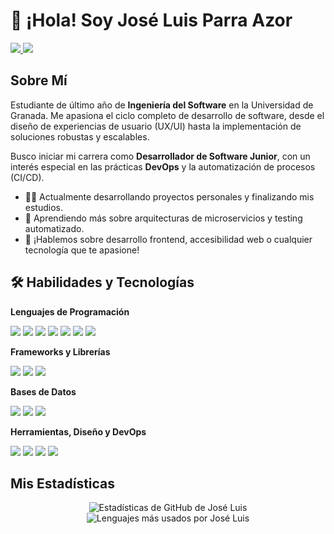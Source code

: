 # 👋 ¡Hola! Soy José Luis Parra Azor

<p align="left">
  <a href="https://www.linkedin.com/in/jose-luis-parra-azor" target="_blank">
    <img src="https://img.shields.io/badge/LinkedIn-0077B5?style=for-the-badge&logo=linkedin&logoColor=white" />
  </a>
  <a href="mailto:jl.parra.azor@gmail.com">
    <img src="https://img.shields.io/badge/Gmail-D14836?style=for-the-badge&logo=gmail&logoColor=white" />
  </a>
</p>

## Sobre Mí
Estudiante de último año de **Ingeniería del Software** en la Universidad de Granada. Me apasiona el ciclo completo de desarrollo de software, desde el diseño de experiencias de usuario (UX/UI) hasta la implementación de soluciones robustas y escalables.

Busco iniciar mi carrera como **Desarrollador de Software Junior**, con un interés especial en las prácticas **DevOps** y la automatización de procesos (CI/CD).

- 👨‍💻 Actualmente desarrollando proyectos personales y finalizando mis estudios.
- 🌱 Aprendiendo más sobre arquitecturas de microservicios y testing automatizado.
- 💬 ¡Hablemos sobre desarrollo frontend, accesibilidad web o cualquier tecnología que te apasione!

## 🛠️ Habilidades y Tecnologías

**Lenguajes de Programación**
<p align="left">
  <img src="https://img.shields.io/badge/JavaScript-F7DF1E?style=for-the-badge&logo=javascript&logoColor=black" />
  <img src="https://img.shields.io/badge/Python-3776AB?style=for-the-badge&logo=python&logoColor=white" />
  <img src="https://img.shields.io/badge/Java-ED8B00?style=for-the-badge&logo=openjdk&logoColor=white" />
  <img src="https://img.shields.io/badge/C%2B%2B-00599C?style=for-the-badge&logo=c%2B%2B&logoColor=white" />
  <img src="https://img.shields.io/badge/HTML5-E34F26?style=for-the-badge&logo=html5&logoColor=white" />
  <img src="https://img.shields.io/badge/CSS3-1572B6?style=for-the-badge&logo=css3&logoColor=white" />
  <img src="https://img.shields.io/badge/SQL-4479A1?style=for-the-badge&logo=postgresql&logoColor=white" />
</p>

**Frameworks y Librerías**
<p align="left">
  <img src="https://img.shields.io/badge/React-61DAFB?style=for-the-badge&logo=react&logoColor=black" />
  <img src="https://img.shields.io/badge/Angular-DD0031?style=for-the-badge&logo=angular&logoColor=white" />
  <img src="https://img.shields.io/badge/Ionic-3880FF?style=for-the-badge&logo=ionic&logoColor=white" />
</p>

**Bases de Datos**
<p align="left">
  <img src="https://img.shields.io/badge/MySQL-4479A1?style=for-the-badge&logo=mysql&logoColor=white" />
  <img src="https://img.shields.io/badge/MongoDB-47A248?style=for-the-badge&logo=mongodb&logoColor=white" />
  <img src="https://img.shields.io/badge/Firebase-FFCA28?style=for-the-badge&logo=firebase&logoColor=black" />
</p>

**Herramientas, Diseño y DevOps**
<p align="left">
  <img src="https://img.shields.io/badge/Git-F05032?style=for-the-badge&logo=git&logoColor=white" />
  <img src="https://img.shields.io/badge/Docker-2496ED?style=for-the-badge&logo=docker&logoColor=white" />
  <img src="https://img.shields.io/badge/Figma-F24E1E?style=for-the-badge&logo=figma&logoColor=white" />
  <img src="https://img.shields.io/badge/Jira-0052CC?style=for-the-badge&logo=jira&logoColor=white" />
</p>

## Mis Estadísticas
<p align="center">
  <img src="https://github-readme-stats.vercel.app/api?username=jluisparrazor&show_icons=true&theme=radical&hide_border=true&count_private=true" alt="Estadísticas de GitHub de José Luis" />
  <img src="https://github-readme-stats.vercel.app/api/top-langs/?username=jluisparrazor&layout=compact&theme=radical&hide_border=true" alt="Lenguajes más usados por José Luis" />
</p>
